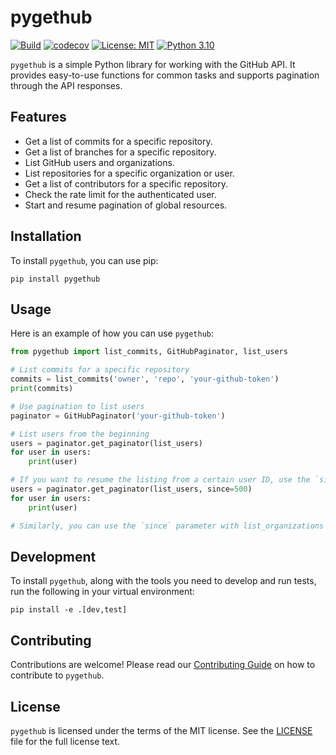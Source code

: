 # pygethub
[![Build](https://github.com/chrisammon3000/pygethub/actions/workflows/run_tests.yml/badge.svg?style=for-the-badge)](https://github.com/chrisammon3000/pygethub/actions/workflows/run_tests.yml) [![codecov](https://codecov.io/github/chrisammon3000/pygethub/branch/main/graph/badge.svg?token=QSZLP51RWJ)](https://codecov.io/github/chrisammon3000/pygethub?style=for-the-badge) [![License: MIT](https://img.shields.io/badge/License-MIT-yellow.svg)](https://opensource.org/licenses/MIT) [![Python 3.10](https://img.shields.io/badge/python-3.10-blue.svg)](https://www.python.org/downloads/release/python-3100/)

`pygethub` is a simple Python library for working with the GitHub API. It provides easy-to-use functions for common tasks and supports pagination through the API responses.

## Features

- Get a list of commits for a specific repository.
- Get a list of branches for a specific repository.
- List GitHub users and organizations.
- List repositories for a specific organization or user.
- Get a list of contributors for a specific repository.
- Check the rate limit for the authenticated user.
- Start and resume pagination of global resources.

## Installation

To install `pygethub`, you can use pip:

```
pip install pygethub
```

## Usage

Here is an example of how you can use `pygethub`:

```python
from pygethub import list_commits, GitHubPaginator, list_users

# List commits for a specific repository
commits = list_commits('owner', 'repo', 'your-github-token')
print(commits)

# Use pagination to list users
paginator = GitHubPaginator('your-github-token')

# List users from the beginning
users = paginator.get_paginator(list_users)
for user in users:
    print(user)

# If you want to resume the listing from a certain user ID, use the `since` parameter
users = paginator.get_paginator(list_users, since=500)
for user in users:
    print(user)

# Similarly, you can use the `since` parameter with list_organizations to resume listing from a certain organization ID
```

## Development

To install `pygethub`, along with the tools you need to develop and run tests, run the following in your virtual environment:

```
pip install -e .[dev,test]
```

## Contributing

Contributions are welcome! Please read our [Contributing Guide](CONTRIBUTING.md) on how to contribute to `pygethub`.

## License

`pygethub` is licensed under the terms of the MIT license. See the [LICENSE](LICENSE) file for the full license text.